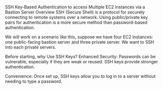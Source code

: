 SSH Key-Based Authentication to access Multiple EC2 instances via a Bastion Server
Overview
SSH (Secure Shell) is a protocol for securely connecting to remote systems over a network. Using public/private key pairs for authentication is a more secure method than password-based authentication.

We will work on a scenario like this, suppose we have four EC2 instances: one public-facing bastion server and three private server. We want to SSH into each private servers.

Before starting, why Use SSH Keys?
Enhanced Security: Passwords can be vulnerable, especially if they are weak or reused. SSH keys provide stronger authentication.

Convenience: Once set up, SSH keys allow you to log in to a server without needing to type a password.